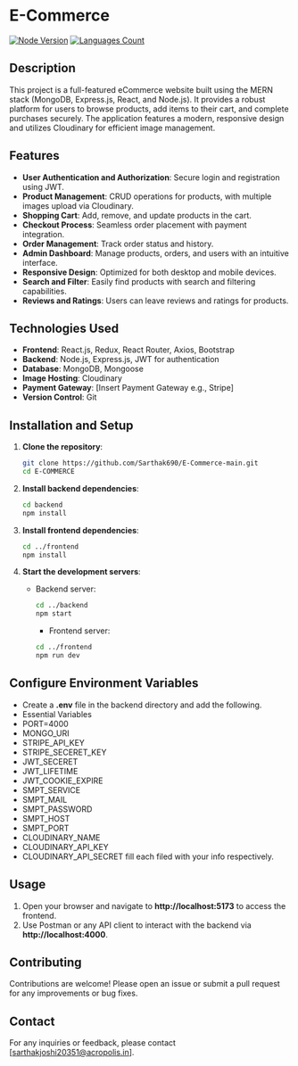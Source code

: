 # E-Commerce

[![Node Version](https://img.shields.io/badge/node.js-14.x%20|%2016.x%20|%2018.x-brightgreen)](https://nodejs.org/en/download/)
 <a href="https://img.shields.io/github/languages/count/vishalyadav0987/E-Commerce">
    <img src="https://img.shields.io/github/languages/count/vishalyadav0987/E-Commerce" alt="Languages Count"/>
  </a>



## Description
This project is a full-featured eCommerce website built using the MERN stack (MongoDB, Express.js, React, and Node.js). It provides a robust platform for users to browse products, add items to their cart, and complete purchases securely. The application features a modern, responsive design and utilizes Cloudinary for efficient image management.



## Features
- **User Authentication and Authorization**: Secure login and registration using JWT.
- **Product Management**: CRUD operations for products, with multiple images upload via Cloudinary.
- **Shopping Cart**: Add, remove, and update products in the cart.
- **Checkout Process**: Seamless order placement with payment integration.
- **Order Management**: Track order status and history.
- **Admin Dashboard**: Manage products, orders, and users with an intuitive interface.
- **Responsive Design**: Optimized for both desktop and mobile devices.
- **Search and Filter**: Easily find products with search and filtering capabilities.
- **Reviews and Ratings**: Users can leave reviews and ratings for products.




## Technologies Used
- **Frontend**: React.js, Redux, React Router, Axios, Bootstrap
- **Backend**: Node.js, Express.js, JWT for authentication
- **Database**: MongoDB, Mongoose
- **Image Hosting**: Cloudinary
- **Payment Gateway**: [Insert Payment Gateway e.g., Stripe]
- **Version Control**: Git

## Installation and Setup


1. **Clone the repository**:
    ``` bash
    git clone https://github.com/Sarthak690/E-Commerce-main.git
    cd E-COMMERCE
    ```

2. **Install backend dependencies**:
    ``` bash
    cd backend
    npm install
    ```

3. **Install frontend dependencies**:
    ```bash
    cd ../frontend
    npm install
    ```

4. **Start the development servers**:
    - Backend server:
      ```bash
      cd ../backend
      npm start
      ```
      - Frontend server:
      ```bash
      cd ../frontend
      npm run dev
      ```
## Configure Environment Variables

- Create a **.env** file in the backend directory and add the following.
- Essential Variables
- PORT=4000
- MONGO_URI 
- STRIPE_API_KEY
- STRIPE_SECERET_KEY
- JWT_SECERET
- JWT_LIFETIME
- JWT_COOKIE_EXPIRE
- SMPT_SERVICE
- SMPT_MAIL
- SMPT_PASSWORD
- SMPT_HOST
- SMPT_PORT
- CLOUDINARY_NAME
- CLOUDINARY_API_KEY
- CLOUDINARY_API_SECRET
fill each filed with your info respectively.


## Usage

1. Open your browser and navigate to **http://localhost:5173** to access the frontend.
2. Use Postman or any API client to interact with the backend via **http://localhost:4000**.


## Contributing

Contributions are welcome! Please open an issue or submit a pull request for any improvements or bug fixes.

## Contact

For any inquiries or feedback, please contact [sarthakjoshi20351@acropolis.in].